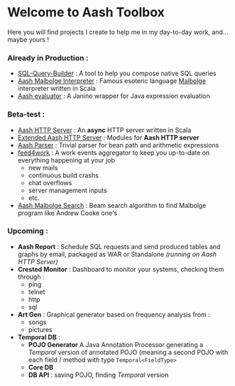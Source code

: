 # Welcome to Aash Toolbox

Here you will find projects I create to help me in my day-to-day work, and... maybe yours !

### Already in Production :
 * [SQL-Query-Builder](https://github.com/ledoyen/aash/tree/master/sql-query-builder) : A tool to help you compose native SQL queries
 * [Aash Malbolge Interpreter](https://github.com/ledoyen/aash/tree/master/aash-malbolge) : Famous esoteric language [Malbolge](http://esolangs.org/wiki/Malbolge) interpreter written in Scala
 * [Aash evaluator](https://github.com/ledoyen/aash/tree/master/aash-evaluator) : A Janino wrapper for Java expression evaluation

### Beta-test :
 * [Aash HTTP Server](https://github.com/ledoyen/aash/tree/master/aash-http-server) : An __async__ HTTP server written in Scala
 * [Extended Aash HTTP Server](https://github.com/ledoyen/aash/tree/master/extended-aash-http-server) : Modules for __Aash HTTP server__
 * [Aash Parser](https://github.com/ledoyen/aash/tree/master/aash-parser) : Trivial parser for bean path and arithmetic expressions
 * [feed4work](https://github.com/ledoyen/aash/tree/master/feed4work) : A work events aggregator to keep you up-to-date on everything happening at your job
   * new mails
   * continuous build crashs
   * chat overflows
   * server management inputs
   * etc.
 * [Aash Malbolge Search](https://github.com/ledoyen/aash/tree/master/aash-malbolge) : Beam search algorithm to find Malbolge program like Andrew Cooke one's


### Upcoming :
 * __Aash Report__ : Schedule SQL requests and send produced tables and graphs by email, packaged as WAR or Standalone _(running on Aash HTTP Server)_
 * __Crested Monitor__ : Dashboard to monitor your systems, checking them through :
   * ping
   * telnet
   * http
   * sql
 * __Art Gen__ : Graphical generator based on frequency analysis from :
   * songs
   * pictures
 * __Temporal DB__ : 
   * __POJO Generator__ A Java Annotation Processor generating a _Temporal_ version of annotated POJO (meaning a second POJO with each field / method with type `Temporal<FieldType>`
   * __Core DB__
   * __DB API__ : saving POJO, finding _Temporal_ version
